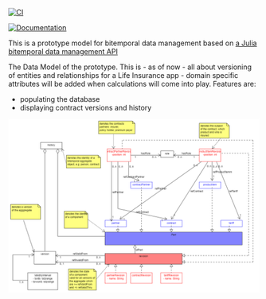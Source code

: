 [![CI](https://github.com/michaelfliegner/BitemporalReactive.jl/actions/workflows/CI.yml/badge.svg)](https://github.com/michaelfliegner/BitemporalReactive.jl/actions/workflows/CI.yml)

[![Documentation](https://github.com/michaelfliegner/BitemporalReactive.jl/actions/workflows/Documentation.yml/badge.svg)](https://github.com/michaelfliegner/BitemporalReactive.jl/actions/workflows/Documentation.yml)

This is a prototype model for bitemporal data management based on [a Julia bitemporal data management API](https://github.com/michaelfliegner/BitemporalPostgres.jl)

The Data Model of the prototype. This is - as of now - all about versioning of entities and relationships for a Life Insurance app - domain specific attributes will be added when calculations will come into play.
Features are: 
- populating the database 
- displaying contract versions and history

![UML Model](docs/src/BitemporalModel.uxf.png)
 

  